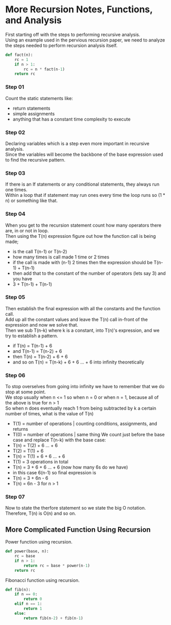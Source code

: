 # More Recursion Notes, Functions, and Analysis

First starting off with the steps to performing recursive analysis.<br>
Using an example used in the pervious recursion paper, we need to analyze the steps needed to perform recursion analysis itself.<br>

```python
def fact(n):
    rc = 1
    if n > 1:
        rc = n * fact(n-1)
    return rc
```

### Step 01

Count the static statements like:
- return statements
- simple assignments
- anything that has a constant time complexity to execute

### Step 02

Declaring variables which is a step even more important in recursive analysis.<br>
Since the variables will become the backbone of the base expression used to find the recursive pattern.<br>

### Step 03

If there is an If statements or any conditional statements, they always run one times.<br>
Within a loop that if statement may run ones every time the loop runs so (1 * n) or something like that.<br>

### Step 04

When you get to the recursion statement count how many operators there are, in or not in loop.<br>
Then using the T(n) expression figure out how the function call is being made;
- is the call T(n-1) or T(n-2)
- how many times is call made 1 time or 2 times
- if the call is made with (n-1) 2 times then the expression should be T(n-1) + T(n-1)
- then add that to the constant of the number of operators (lets say 3) and you have
- 3 + T(n-1) + T(n-1)

### Step 05

Then establish the final expression with all the constants and the function call.<br>
Add up all the constant values and leave the T(n) call in-front of the expression and now we solve that.<br>
Then we sub T(n-k) where k is a constant, into T(n)'s expression, and we try to establish a pattern.<br>
- if T(n) = T(n-1) + 6
- and T(n-1) = T(n-2) + 6
- then T(n) = T(n-2) + 6 + 6
- and so on T(n) = T(n-k) + 6 + 6 ... + 6 into infinity theoretically

### Step 06

To stop overselves from going into infinity we have to remember that we do stop at some point.<br>
We stop usually when n <= 1 so when n = 0 or when n = 1, because all of the above is true for n > 1<br>
So when n does eventually reach 1 from being subtracted by k a certain number of times, what is the value of T(n)<br>
- T(1) = number of operations | counting conditions, assignments, and returns
- T(0) = number of operations | same thing
We count just before the base case and replace T(n-k) with the base case:<br>
- T(n) = T(2) + 6 ... + 6
- T(2) = T(1) + 6
- T(n) = T(1) + 6 + 6 ... + 6
- T(1) = 3 operations in total
- T(n) = 3 + 6 + 6 ... + 6 (now how many 6s do we have)
- in this case 6(n-1) so final expression is
- T(n) = 3 + 6n - 6
- T(n) = 6n - 3 for n > 1

### Step 07 

Now to state the therfore statement so we state the big O notation.<br>
Therefore, T(n) is O(n) and so on.

## More Complicated Function Using Recursion

Power function using recursion.

```python
def power(base, n):
    rc = base
    if n > 1:
        return rc = base * power(n-1)
    return rc
```

Fibonacci function using recursion.

```python
def fib(n):
    if n == 0:
        return 0
    elif n == 1:
        return 1
    else:
        return fib(n-2) + fib(n-1)
```